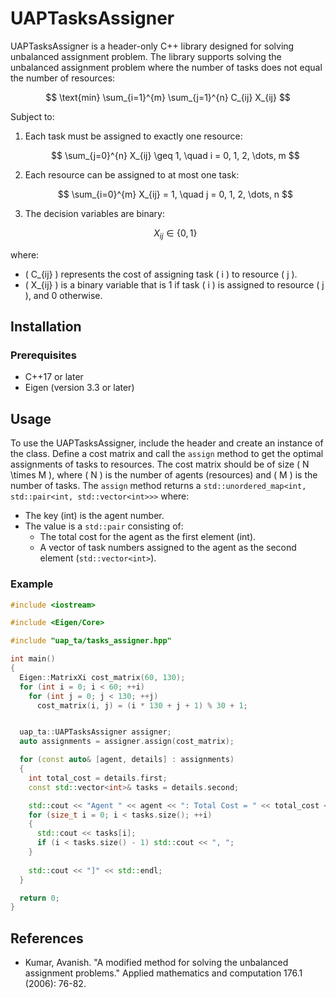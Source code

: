 # UAPTasksAssigner

UAPTasksAssigner is a header-only C++ library designed for solving unbalanced assignment problem. 
The library supports solving the unbalanced assignment problem where the number of tasks does not equal the number of resources:

$$
\text{min} \sum_{i=1}^{m} \sum_{j=1}^{n} C_{ij} X_{ij}
$$

Subject to:
1. Each task must be assigned to exactly one resource:

   $$
   \sum_{j=0}^{n} X_{ij} \geq 1, \quad i = 0, 1, 2, \dots, m
   $$

2. Each resource can be assigned to at most one task:

   $$
   \sum_{i=0}^{m} X_{ij} = 1, \quad j = 0, 1, 2, \dots, n
   $$

3. The decision variables are binary:

    $$
   X_{ij} \in \{0, 1\}
   $$

where:
- \( C_{ij} \) represents the cost of assigning task \( i \) to resource \( j \).
- \( X_{ij} \) is a binary variable that is 1 if task \( i \) is assigned to resource \( j \), and 0 otherwise.


## Installation
### Prerequisites
- C++17 or later
- Eigen (version 3.3 or later)

## Usage
To use the UAPTasksAssigner, include the header and create an instance of the class. Define a cost matrix and call the `assign` method to get the optimal assignments of tasks to resources.
The cost matrix should be of size \( N \times M \), where \( N \) is the number of agents (resources) and \( M \) is the number of tasks. The `assign` method returns a `std::unordered_map<int, std::pair<int, std::vector<int>>>` where:
- The key (int) is the agent number.
- The value is a `std::pair` consisting of:
  - The total cost for the agent as the first element (int).
  - A vector of task numbers assigned to the agent as the second element (`std::vector<int>`).

### Example

```cpp
#include <iostream>

#include <Eigen/Core>

#include "uap_ta/tasks_assigner.hpp"

int main() 
{
  Eigen::MatrixXi cost_matrix(60, 130);
  for (int i = 0; i < 60; ++i)
    for (int j = 0; j < 130; ++j) 
      cost_matrix(i, j) = (i * 130 + j + 1) % 30 + 1;


  uap_ta::UAPTasksAssigner assigner;
  auto assignments = assigner.assign(cost_matrix);

  for (const auto& [agent, details] : assignments) 
  {
    int total_cost = details.first;
    const std::vector<int>& tasks = details.second;

    std::cout << "Agent " << agent << ": Total Cost = " << total_cost << ", Tasks = [";
    for (size_t i = 0; i < tasks.size(); ++i) 
    {
      std::cout << tasks[i];
      if (i < tasks.size() - 1) std::cout << ", ";
    }
    
    std::cout << "]" << std::endl;
  }

  return 0;
}
```

## References
- Kumar, Avanish. "A modified method for solving the unbalanced assignment problems." Applied mathematics and computation 176.1 (2006): 76-82.
